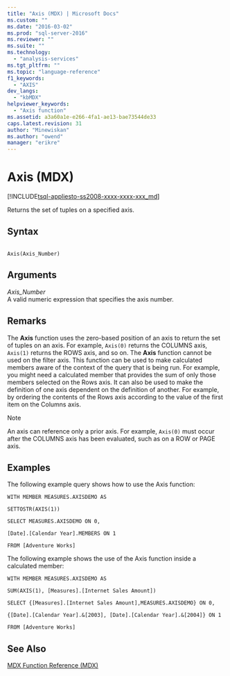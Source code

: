 ```yaml
---
title: "Axis (MDX) | Microsoft Docs"
ms.custom: ""
ms.date: "2016-03-02"
ms.prod: "sql-server-2016"
ms.reviewer: ""
ms.suite: ""
ms.technology: 
  - "analysis-services"
ms.tgt_pltfrm: ""
ms.topic: "language-reference"
f1_keywords: 
  - "AXIS"
dev_langs: 
  - "kbMDX"
helpviewer_keywords: 
  - "Axis function"
ms.assetid: a3a60a1e-e266-4fa1-ae13-bae73544de33
caps.latest.revision: 31
author: "Minewiskan"
ms.author: "owend"
manager: "erikre"
---
```

# Axis (MDX)
[!INCLUDE[tsql-appliesto-ss2008-xxxx-xxxx-xxx_md](../includes/tsql-appliesto-ss2008-xxxx-xxxx-xxx-md.md)]

  Returns the set of tuples on a specified axis.  
  
## Syntax  
  
```  
  
Axis(Axis_Number)  
```  
  
## Arguments  
 *Axis_Number*  
 A valid numeric expression that specifies the axis number.  
  
## Remarks  
 The **Axis** function uses the zero-based position of an axis to return the set of tuples on an axis. For example, `Axis(0)` returns the COLUMNS axis, `Axis(1)` returns the ROWS axis, and so on. The **Axis** function cannot be used on the filter axis. This function can be used to make calculated members aware of the context of the query that is being run. For example, you might need a calculated member that provides the sum of only those members selected on the Rows axis. It can also be used to make the definition of one axis dependent on the definition of another. For example, by ordering the contents of the Rows axis according to the value of the first item on the Columns axis.  
  
> [!NOTE]  
>  An axis can reference only a prior axis. For example, `Axis(0)` must occur after the COLUMNS axis has been evaluated, such as on a ROW or PAGE axis.  
  
## Examples  
 The following example query shows how to use the Axis function:  
  
 `WITH MEMBER MEASURES.AXISDEMO AS`  
  
 `SETTOSTR(AXIS(1))`  
  
 `SELECT MEASURES.AXISDEMO ON 0,`  
  
 `[Date].[Calendar Year].MEMBERS ON 1`  
  
 `FROM [Adventure Works]`  
  
 The following example shows the use of the Axis function inside a calculated member:  
  
 `WITH MEMBER MEASURES.AXISDEMO AS`  
  
 `SUM(AXIS(1), [Measures].[Internet Sales Amount])`  
  
 `SELECT {[Measures].[Internet Sales Amount],MEASURES.AXISDEMO} ON 0,`  
  
 `{[Date].[Calendar Year].&[2003], [Date].[Calendar Year].&[2004]} ON 1`  
  
 `FROM [Adventure Works]`  
  
## See Also  
 [MDX Function Reference &#40;MDX&#41;](../mdx/mdx-function-reference-mdx.md)  
  
  